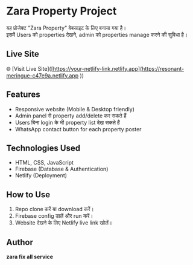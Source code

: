 # Zara Property Project

यह प्रोजेक्ट "Zara Property" वेबसाइट के लिए बनाया गया है।  
इसमें Users को properties देखने, admin को properties manage करने की सुविधा है।  

## Live Site
🌐 [Visit Live Site]([https://your-netlify-link.netlify.app](https://resonant-meringue-c47e9a.netlify.app
))

## Features
- Responsive website (Mobile & Desktop friendly)  
- Admin panel से property add/delete कर सकते हैं  
- Users बिना login के भी property list देख सकते हैं  
- WhatsApp contact button for each property poster  

## Technologies Used
- HTML, CSS, JavaScript  
- Firebase (Database & Authentication)  
- Netlify (Deployment)  

## How to Use
1. Repo clone करें या download करें।  
2. Firebase config डालें और run करें।  
3. Website देखने के लिए Netlify live link खोलें।  

## Author
**zara fix all service**
